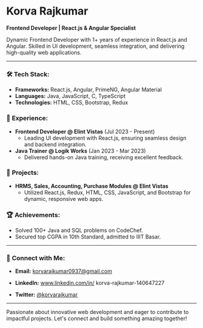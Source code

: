 # Korva Rajkumar

**Frontend Developer | React.js & Angular Specialist**

Dynamic Frontend Developer with 1+ years of experience in React.js and Angular. Skilled in UI development, seamless integration, and delivering high-quality web applications.

---

### 🛠️ **Tech Stack:**
- **Frameworks:** React.js, Angular, PrimeNG, Angular Material
- **Languages:** Java, JavaScript, C, TypeScript
- **Technologies:** HTML, CSS, Bootstrap, Redux

### 🌟 **Experience:**
- **Frontend Developer @ Elint Vistas** (Jul 2023 - Present)
  - Leading UI development with React.js, ensuring seamless design and backend integration.
- **Java Trainer @ Logik Works** (Jan 2023 - Mar 2023)
  - Delivered hands-on Java training, receiving excellent feedback.

### 🚀 **Projects:**
- **HRMS, Sales, Accounting, Purchase Modules @ Elint Vistas**
  - Utilized React.js, Redux, HTML, CSS, JavaScript, and Bootstrap for dynamic, responsive web apps.

### 🏆 **Achievements:**
- Solved 100+ Java and SQL problems on CodeChef.
- Secured top CGPA in 10th Standard, admitted to IIIT Basar.

---

### 🔗 **Connect with Me:**
- **Email:** [korvarajkumar0937@gmail.com](mailto:korvarajkumar0937@gmail.com)
- **LinkedIn:** www.linkedin.com/in/
korva-rajkumar-140647227

- **Twitter:** [@korvarajkumar](https://twitter.com/korvarajkumar)

---

Passionate about innovative web development and eager to contribute to impactful projects. Let's connect and build something amazing together!

